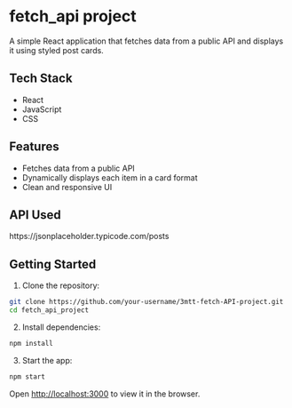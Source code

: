 # fetch\_api project

A simple React application that fetches data from a public API and displays it using styled post cards.

## Tech Stack

- React
- JavaScript
- CSS

## Features

- Fetches data from a public API
- Dynamically displays each item in a card format
- Clean and responsive UI

## API Used

https\://jsonplaceholder.typicode.com/posts


## Getting Started

1. Clone the repository:

```bash
git clone https://github.com/your-username/3mtt-fetch-API-project.git
cd fetch_api_project
```

2. Install dependencies:

```bash
npm install
```

3. Start the app:

```bash
npm start
```

Open [http://localhost:3000](http://localhost:3000) to view it in the browser.

